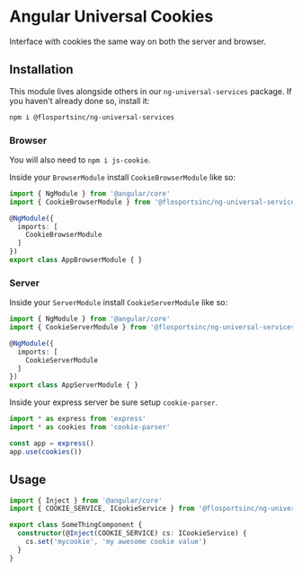 # Angular Universal Cookies
Interface with cookies the same way on both the server and browser.

## Installation
This module lives alongside others in our `ng-universal-services` package. If you haven't already done so, install it:
```sh
npm i @flosportsinc/ng-universal-services
``` 

### Browser
You will also need to `npm i js-cookie`.

Inside your `BrowserModule` install `CookieBrowserModule` like so:

```ts
import { NgModule } from '@angular/core'
import { CookieBrowserModule } from '@flosportsinc/ng-universal-services/cookies/browser'

@NgModule({
  imports: [
    CookieBrowserModule
  ]
})
export class AppBrowserModule { }
```

### Server
Inside your `ServerModule` install `CookieServerModule` like so:

```ts
import { NgModule } from '@angular/core'
import { CookieServerModule } from '@flosportsinc/ng-universal-services/cookies/server'

@NgModule({
  imports: [
    CookieServerModule
  ]
})
export class AppServerModule { }
```

Inside your express server be sure setup `cookie-parser`.
```ts
import * as express from 'express'
import * as cookies from 'cookie-parser'

const app = express()
app.use(cookies())
```

## Usage
```ts
import { Inject } from '@angular/core'
import { COOKIE_SERVICE, ICookieService } from '@flosportsinc/ng-universal-services/cookies'

export class SomeThingComponent {
  constructor(@Inject(COOKIE_SERVICE) cs: ICookieService) {
    cs.set('mycookie', 'my awesome cookie value')
  }
}
```